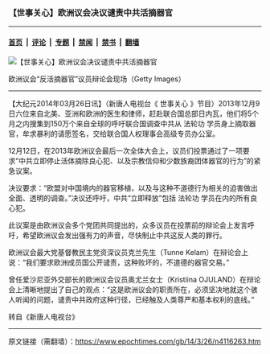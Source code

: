 ### 【世事关心】欧洲议会决议谴责中共活摘器官

---

#### [首页](../../../..?n4116263) &nbsp;|&nbsp; [评论](../../../../../epoch-comment?n4116263) &nbsp;|&nbsp; [专题](../../../../../epoch-special?n4116263) &nbsp;|&nbsp; [禁闻](../../../../../epoch-news?n4116263) &nbsp;|&nbsp; [禁书](../../../../../books?n4116263) &nbsp;|&nbsp; [翻墙](https://github.com/gfw-breaker/nogfw/blob/master/README.md?n4116263)


<div><img alt="【世事关心】欧洲议会决议谴责中共活摘器官" class="attachment-djy_600_400 size-djy_600_400 wp-post-image" src="https://i.epochtimes.com/assets/uploads/2014/03/1312301153362666-600x400.jpg"/>
<div class="caption">
 <p>
  欧洲议会“反活摘器官”议员辩论会现场（Getty Images）
 </p>
</div></div><hr/><div class="post_content" id="artbody" itemprop="articleBody">
 <!-- article content begin -->
 <p>
  【大纪元2014年03月26日讯】（新唐人电视台《
  <ok href="https://www.epochtimes.com/gb/tag/%E4%B8%96%E4%BA%8B%E5%85%B3%E5%BF%83.html">
   世事关心
  </ok>
  》节目）2013年12月9日六位来自北美、亚洲和欧洲的医生和律师，赶赴联合国总部日内瓦，他们将5个月之内搜集到150万个来自全球的呼吁联合国调查中共从
  <ok href="https://www.epochtimes.com/gb/tag/%E6%B3%95%E8%BD%AE%E5%8A%9F.html">
   法轮功
  </ok>
  学员身上摘取器官，牟求暴利的请愿签名，交给联合国人权理事会高级专员办公室。
 </p>
 <p>
  12月12日，在2013年欧洲议会最后一次全体大会上，议员们投票通过了一项要求“中共立即停止活体摘除良心犯、以及宗教信仰和少数族裔团体器官的行为”的紧急议案。
 </p>
 <p>
  决议要求：“欧盟对中国境内的器官移植，以及与这种不道德行为相关的迫害做出全面、透明的调查。”决议还呼吁，中共“立即释放”包括
  <ok href="https://www.epochtimes.com/gb/tag/%E6%B3%95%E8%BD%AE%E5%8A%9F.html">
   法轮功
  </ok>
  学员在内的所有良心犯。
 </p>
 <p>
  此议案是由欧洲议会多个党团共同提出的，众多议员在投票前的辩论会上发言呼吁，希望欧洲议会发出强有力的声音，尽快制止中共这反人类的罪行。
 </p>
 <p>
  欧洲议会最大党基督教民主党资深议员克兰先生（Tunne Kelam）在辩论会上说：“我们要求欧洲成员国公开谴责，这种败坏的，不道德的器官交易。”
 </p>
 <p>
  曾任爱沙尼亚外交部长的欧洲议会议员奥尤兰女士（Kristiina OJULAND）在辩论会上清晰地提出了自己的观点：“这是欧洲议会的职责所在，必须坚决地就这个骇人听闻的问题，谴责中共政府这种行径，已经触及人类尊严和基本权利的底线。”
 </p>
 <p>
  转自《新唐人电视台》
 </p>
 <p>
 </p>
 <!-- article content end -->
 <div id="below_article_ad">
 </div>
</div>


---

原文链接（需翻墙）：https://www.epochtimes.com/gb/14/3/26/n4116263.htm